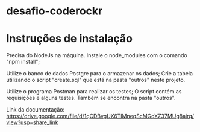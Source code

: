 # desafio-coderockr

# Instruções de instalação

Precisa do NodeJs na máquina.
Instale o node_modules com o comando "npm install";

Utilize o banco de dados Postgre para o armazenar os dados;
Crie a tabela utilizando o script "create.sql" que está na pasta "outros" neste projeto.

Utilize o programa Postman para realizar os testes;
O script contém as requisições e alguns testes. Também se encontra na pasta "outros".

Link da documentação: https://drive.google.com/file/d/1qCDBvgUX6TlMneqScMGoXZ37MUg8airq/view?usp=share_link
